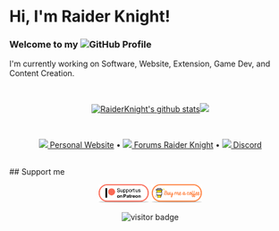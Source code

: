 # Hi, I'm Raider Knight!
### Welcome to my <img src="https://img.icons8.com/color/96/000000/github--v1.png" height="24"/>GitHub Profile

<p>I'm currently working on Software, Website, Extension, Game Dev, and Content Creation.</p>
<br>
<p align="center"><a href="https://github.com/RaiderKnight"><img src="https://github-readme-stats.vercel.app/api?username=RaiderKnight&hide_border=true&show_icons=true" alt="RaiderKnight's github stats"></a><img height="180em" src="https://github-readme-stats.vercel.app/api/top-langs/?username=RaiderKnight&layout=compact&langs_count=8"/></p>
<br>
<p align="center"><a href="https://raiderknight.com/"><img src="https://img.icons8.com/color/96/000000/internet.png" height="16"/> Personal Website</a> •
<a href="https://lifeplay.site/"><img src="https://img.icons8.com/metro/16/000000/chat.png"/> Forums Raider Knight</a> •
<a href="https://discord.gg/d3U9E2wb4Y"><img src="https://img.icons8.com/color/16/000000/discord--v2.png"/> Discord</a></p>
<br>
## Support me
<p align="center">
  <a href="https://www.patreon.com/raiderknight" target="_blank">
    <img width="18%" alt="Check my Patreon" src="https://github.com/RaiderKnight/RaiderKnight/blob/main/support-patreon.png"/></a>
  <a href="https://www.buymeacoffee.com/raiderknight" target="_blank">
      <img width="18%" alt="Buy me a coffee" src="https://github.com/RaiderKnight/RaiderKnight/blob/main/support-buy-coffee.png"/></a>
</p>

<p align="center"><img src="https://visitor-badge.glitch.me/badge?page_id=RaiderKnight.RaiderKnight" alt="visitor badge"/></p>